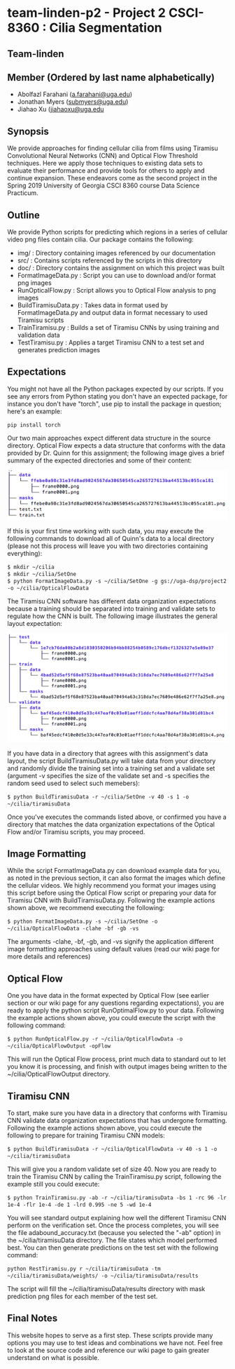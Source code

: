 # team-linden-p2 - Project 2 CSCI-8360 : Cilia Segmentation
## Team-linden

## Member (Ordered by last name alphabetically)
* Abolfazl Farahani (a.farahani@uga.edu)
* Jonathan Myers (submyers@uga.edu)
* Jiahao Xu (jiahaoxu@uga.edu

## Synopsis

We provide approaches for finding cellular cilia from films using Tiramisu Convolutional Neural Networks (CNN) and Optical Flow Threshold techniques. Here we apply those techniques to existing data sets to evaluate their performance and provide tools for others to apply and continue expansion. These endeavors come as the second project in the Spring 2019 University of Georgia CSCI 8360 course Data Science Practicum. 

## Outline

We provide Python scripts for predicting which regions in a series of cellular video png files contain cilia. Our package contains the following:

* img/ : Directory containing images referenced by our documentation
* src/ : Contains scripts referenced by the scripts in this directory
* doc/ : Directory contains the assignment on which this project was built
* FormatImageData.py : Script you can use to download and/or format png images
* RunOpticalFlow.py : Script allows you to Optical Flow analysis to png images
* BuildTiramisuData.py : Takes data in format used by FormatImageData.py and output data in format necessary to used Tiramisu scripts
* TrainTiramisu.py : Builds a set of Tiramisu CNNs by using training and validation data
* TestTiramisu.py : Applies a target Tiramisu CNN to  a test set and generates prediction images

## Expectations

You might not have all the Python packages expected by our scripts. If you see any errors from Python stating you don't have an expected package, for instance you don't have "torch", use pip to install the package in question; here's an example:

```
pip install torch
```

Our two main approaches expect different data structure in the source directory. Optical Flow expects a data structure that conforms with the data provided by Dr. Quinn for this assignment; the following image gives a brief summary of the expected directories and some of their content:

<p align="center">
<img src="img/quinnDataOrg.png">
</p>

If this is your first time working with such data, you may execute the following commands to download all of Quinn's data to a local directory (please not this process will leave you with two directories containing everything):

```
$ mkdir ~/cilia
$ mkdir ~/cilia/SetOne
$ python FormatImageData.py -s ~/cilia/SetOne -g gs://uga-dsp/project2 -o ~/cilia/OpticalFlowData
```

The Tiramisu CNN software has different data organization expectations because a training should be separated into training and validate sets to regulate how the CNN is built. The following image illustrates the general layout expectation:

<p align="center">
    <img src="img/tiramisuDataOrg.png">
</p>

If you have data in a directory that agrees with this assignment's data layout, the script BuildTiramisuData.py will take data from your directory and randomly divide the training set into a training set and a validate set (argument -v specifies the size of the validate set and -s specifies the random seed used to select such memebers):

```
$ python BuildTiramisuData -r ~/cilia/SetOne -v 40 -s 1 -o ~/cilia/tiramisuData
```

Once you've executes the commands listed above, or confirmed you have a directory that matches the data organization expectations of the Optical Flow and/or Tiramisu scripts, you may proceed.

## Image Formatting

While the script FormatImageData.py can download example data for you, as noted in the previous section, it can also format the images which define the cellular videos. We highly recommend you format your images using this script before using the Optical Flow script or preparing your data for Tiramisu CNN with BuildTiramisuData.py. Following the example actions shown above, we recommend executing the following:

```
$ python FormatImageData.py -s ~/cilia/SetOne -o ~/cilia/OpticalFlowData -clahe -bf -gb -vs
```

The arguments -clahe, -bf, -gb, and -vs signify the application different image formatting approaches using default values (read our wiki page for more details and references)

## Optical Flow

One you have data in the format expected by Optical Flow (see earlier section or our wiki page for any questions regarding expectations), you are ready to apply the python script RunOptimalFlow.py to your data. Following the example actions shown above, you could execute the script with the following command:

```
$ python RunOpticalFlow.py -r ~/cilia/OpticalFlowData -o ~/cilia/OpticalFlowOutput -opFlow
```

This will run the Optical Flow process, print much data to standard out to let you know it is processing, and finish with output images being written to the ~/cilia/OpticalFlowOutput directory.

## Tiramisu CNN

To start, make sure you have data in a directory that conforms with Tiramisu CNN validate data organization expectations that has undergone formatting. Following the example actions shown above, you could execute the following to prepare for training Tiramisu CNN models:

```
$ python BuildTiramisuData -r ~/cilia/OpticalFlowData -v 40 -s 1 -o ~/cilia/tiramisuData
```

This will give you a random validate set of size 40. Now you are ready to train the Tiramisu CNN by calling the TrainTiramisu.py script, following the example still you could execute:

```
$ python TrainTiramisu.py -ab -r ~/cilia/tiramisuData -bs 1 -rc 96 -lr 1e-4 -flr 1e-4 -de 1 -lrd 0.995 -ne 5 -wd 1e-4
```

You will see standard output explaining how well the different Tiramisu CNN perform on the verification set. Once the process completes, you will see the file adabound_accuracy.txt (because you selected the "-ab" option) in the ~/cilia/tiramisuData directory. The file states which model performed best. You can then generate predictions on the test set with the following command:

```
python RestTiramisu.py r ~/cilia/tiramisuData -tm ~/cilia/tiramisuData/weights/ -o ~/cilia/tiramisuData/results
```

The script will fill the ~/cilia/tiramisuData/results directory with mask prediction png files for each member of the test set.

## Final Notes

This website hopes to serve as a first step. These scripts provide many options you may use to test ideas and combinations we have not. Feel free to look at the source code and reference our wiki page to gain greater understand on what is possible.



